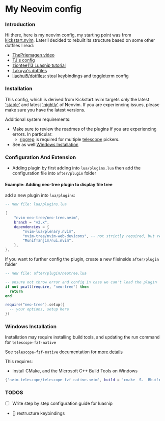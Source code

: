 # My Neovim config

### Introduction

Hi there, here is my neovim config, my starting point was from [kickstart.nvim](https://github.com/nvim-lua/kickstart.nvim). Later I decided to rebuilt its structure based on some other dotfiles I read:
- [ThePriemagen video](https://youtu.be/w7i4amO_zaE)
- [TJ's config](https://github.dev/tjdevries/config_manager)
- [ziontee113 Luasnip tutorial](https://youtu.be/ub0REXjhpmk)
- [Takuya's dotfiles](https://github.com/craftzdog/dotfiles-public)
- [liaohui5/dotfiles](https://github.com/liaohui5/dotfiles): steal keybindings and toggleterm config

### Installation

This config, which is derived from Kickstart.nvim targets *only* the latest ['stable'](https://github.com/neovim/neovim/releases/tag/stable) and latest ['nightly'](https://github.com/neovim/neovim/releases/tag/nightly) of Neovim. If you are experiencing issues, please make sure you have the latest versions.


Additional system requirements:
- Make sure to review the readmes of the plugins if you are experiencing errors. In particular:
  - [ripgrep](https://github.com/BurntSushi/ripgrep#installation) is required for multiple [telescope](https://github.com/nvim-telescope/telescope.nvim#suggested-dependencies) pickers.
- See as well [Windows Installation](#Windows-Installation)

### Configuration And Extension

* Adding plugin by first adding into `lua/plugins.lua` then add the configuration file into `after/plugin` folder 

#### Example: Adding neo-tree plugin to display file tree

add a new plugin into `lua/plugins`:

```lua
-- new file: lua/plugins.lua

{
    "nvim-neo-tree/neo-tree.nvim",
    branch = "v2.x",
    dependencies = {
        "nvim-lua/plenary.nvim",
        "nvim-tree/nvim-web-devicons", -- not strictly required, but recommended
        "MunifTanjim/nui.nvim",
    },
},
```

If you want to further config the plugin, create a new fileinside `after/plugin` folder

```lua
-- new file: after/plugin/neotree.lua

-- ensure not throw error and config in case we can't load the plugin
if not pcall(require, "neo-tree") then
  return
end

require("neo-tree").setup({
  -- your options, setup here
})
```

### Windows Installation

Installation may require installing build tools, and updating the run command for `telescope-fzf-native`

See `telescope-fzf-native` documentation for [more details](https://github.com/nvim-telescope/telescope-fzf-native.nvim#installation)

This requires:

- Install CMake, and the Microsoft C++ Build Tools on Windows

```lua
{'nvim-telescope/telescope-fzf-native.nvim', build = 'cmake -S. -Bbuild -DCMAKE_BUILD_TYPE=Release && cmake --build build --config Release && cmake --install build --prefix build' }
```
### TODOS
- [ ] Write step by step configuration guide for luasnip
- [] restructure keybindings
